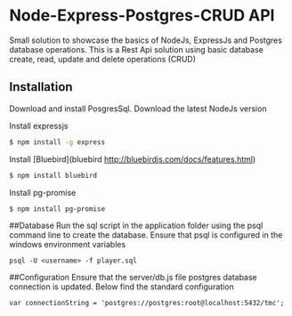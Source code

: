 # Node-Express-Postgres-CRUD API
Small solution to showcase the basics of NodeJs, ExpressJs and Postgres database operations.
This is a Rest Api solution using basic database create, read, update and delete operations (CRUD)

## Installation
Download and install PosgresSql.
Download the latest NodeJs version

Install expressjs
```bash
$ npm install -g express
```

Install [Bluebird](bluebird http://bluebirdjs.com/docs/features.html)
```bash
$ npm install bluebird
```

Install pg-promise
```bash
$ npm install pg-promise
```

##Database
Run the sql script in the application folder using the psql command line to create the database.
Ensure that psql is configured in the windows environment variables

```psql
psql -U <username> -f player.sql
```

##Configuration
Ensure that the server/db.js file postgres database connection is updated. Below find the standard configuration
```
var connectionString = 'postgres://postgres:root@localhost:5432/tmc';
```



